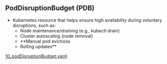 ## PodDisruptionBudget (PDB) 
- Kubernetes resource that helps ensure high availability during voluntary disruptions, such as:
  - Node maintenance/draining (e.g., kubectl drain)
  - Cluster autoscaling (node removal)
  - **Manual pod evictions
  - Rolling updates** 

[10_podDisruptionBudget.yaml](../../../../deployment/manifest/spring_app_v2/more/10_podDisruptionBudget.yaml)